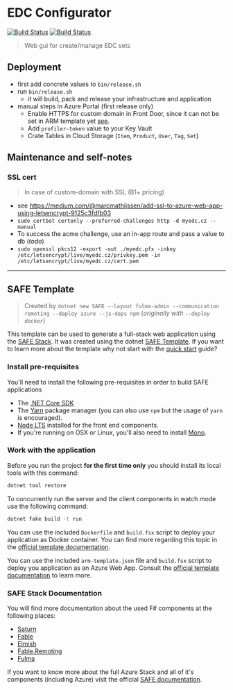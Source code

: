 EDC Configurator
================

[![Build Status](https://dev.azure.com/MortalFlesh/edc/_apis/build/status/MortalFlesh.edc)](https://dev.azure.com/MortalFlesh/edc/_build/latest?definitionId=1)
[![Build Status](https://api.travis-ci.com/MortalFlesh/edc.svg?branch=master)](https://travis-ci.com/MortalFlesh/edc)

> Web gui for create/manage EDC sets

## Deployment
- first add concrete values to `bin/release.sh`
- run `bin/release.sh`
    - it will build, pack and release your infrastructure and application
- manual steps in Azure Portal (first release only)
    - Enable HTTPS for custom domain in Front Door, since it can not be set in ARM template yet [see](https://stackoverflow.com/questions/58180861/enable-https-on-azure-front-door-custom-domain-with-arm-template-deployment).
    - Add `profiler-token` value to your Key Vault
    - Crate Tables in Cloud Storage (`Item`, `Product`, `User`, `Tag`, `Set`)

## Maintenance and self-notes

### SSL cert
> In case of custom-domain with SSL (B1+ pricing)

- see https://medium.com/@marcmathijssen/add-ssl-to-azure-web-app-using-letsencrypt-9125c3fdfb03
- `sudo certbot certonly --preferred-challenges http -d myedc.cz --manual`
- To success the acme challenge, use an in-app route and pass a value to db (*todo*)
- `sudo openssl pkcs12 -export -out ./myedc.pfx -inkey /etc/letsencrypt/live/myedc.cz/privkey.pem -in /etc/letsencrypt/live/myedc.cz/cert.pem`

---
## SAFE Template

> Created by `dotnet new SAFE --layout fulma-admin --communication remoting --deploy azure --js-deps npm` (_originally with `--deploy docker`_)

This template can be used to generate a full-stack web application using the [SAFE Stack](https://safe-stack.github.io/). It was created using the dotnet [SAFE Template](https://safe-stack.github.io/docs/template-overview/). If you want to learn more about the template why not start with the [quick start](https://safe-stack.github.io/docs/quickstart/) guide?

### Install pre-requisites

You'll need to install the following pre-requisites in order to build SAFE applications

* The [.NET Core SDK](https://www.microsoft.com/net/download)
* The [Yarn](https://yarnpkg.com/lang/en/docs/install/) package manager (you can also use `npm` but the usage of `yarn` is encouraged).
* [Node LTS](https://nodejs.org/en/download/) installed for the front end components.
* If you're running on OSX or Linux, you'll also need to install [Mono](https://www.mono-project.com/docs/getting-started/install/).

### Work with the application

Before you run the project **for the first time only** you should install its local tools with this command:

```bash
dotnet tool restore
```


To concurrently run the server and the client components in watch mode use the following command:

```bash
dotnet fake build -t run
```


You can use the included `Dockerfile` and `build.fsx` script to deploy your application as Docker container. You can find more regarding this topic in the [official template documentation](https://safe-stack.github.io/docs/template-docker/).

You can use the included `arm-template.json` file and `build.fsx` script to deploy you application as an Azure Web App. Consult the [official template documentation](https://safe-stack.github.io/docs/template-appservice/) to learn more.

### SAFE Stack Documentation

You will find more documentation about the used F# components at the following places:

* [Saturn](https://saturnframework.org/docs/)
* [Fable](https://fable.io/docs/)
* [Elmish](https://elmish.github.io/elmish/)
* [Fable.Remoting](https://zaid-ajaj.github.io/Fable.Remoting/)
* [Fulma](https://fulma.github.io/Fulma/)

If you want to know more about the full Azure Stack and all of it's components (including Azure) visit the official [SAFE documentation](https://safe-stack.github.io/docs/).
